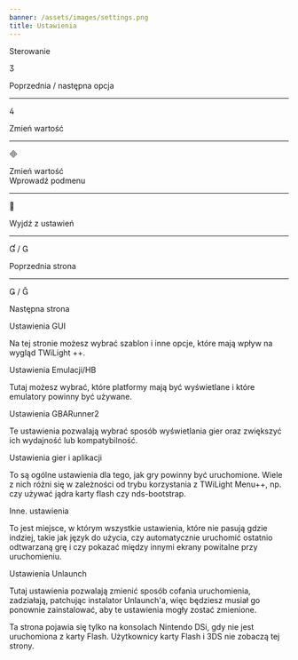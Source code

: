 ```yaml
---
banner: /assets/images/settings.png
title: Ustawienia
---
```


<div id="conrols" class="section-title">Sterowanie</div>
<div class="section-body">
    <div class="button-action-group">
        <p class="button-action button">&#xE07D;</p>
        <p class="button-action-text">Poprzednia / następna opcja</p>
    </div>
    <hr>
    <div class="button-action-group">
        <p class="button-action button">&#xE07E;</p>
        <p class="button-action-text">Zmień wartość</p>
    </div>
    <hr>
    <div class="button-action-group">
        <p class="button-action button">&#xE000;</p>
        <p class="button-action-text">Zmień wartość<br>Wprowadź podmenu</p>
    </div>
    <hr>
    <div class="button-action-group">
        <p class="button-action button">&#xE001;</p>
        <p class="button-action-text">Wyjdź z ustawień</p>
    </div>
    <hr>
    <div class="button-action-group">
        <p class="button-action button">&#xE004; / &#xE002;</p>
        <p class="button-action-text">Poprzednia strona</p>
    </div>
    <hr>
    <div class="button-action-group">
        <p class="button-action button">&#xE003; / &#xE005;</p>
        <p class="button-action-text">Następna strona</p>
    </div>
</div>

<div id="gui-settings" class="section-title">Ustawienia GUI</div>
<div class="section-body">
    <p>Na tej stronie możesz wybrać szablon i inne opcje, które mają wpływ na wygląd TWiLight ++.</p>
</div>

<div id="emulation-hb-settings" class="section-title">Ustawienia Emulacji/HB</div>
<div class="section-body">
    <p>Tutaj możesz wybrać, które platformy mają być wyświetlane i które emulatory powinny być używane.</p>
</div>

<div id="gbarunner2-settings" class="section-title">Ustawienia GBARunner2</div>
<div class="section-body">
    <p>Te ustawienia pozwalają wybrać sposób wyświetlania gier oraz zwiększyć ich wydajność lub kompatybilność.</p>
</div>

<div id="games-and-apps-settings" class="section-title">Ustawienia gier i aplikacji</div>
<div class="section-body">
    <p>To są ogólne ustawienia dla tego, jak gry powinny być uruchomione. Wiele z nich różni się w zależności od trybu korzystania z TWiLight Menu++, np. czy używać jądra karty flash czy nds-bootstrap.</p>
</div>

<div id="misc-settings" class="section-title">Inne. ustawienia</div>
<div class="section-body">
    <p>To jest miejsce, w którym wszystkie ustawienia, które nie pasują gdzie indziej, takie jak język do użycia, czy automatycznie uruchomić ostatnio odtwarzaną grę i czy pokazać między innymi ekrany powitalne przy uruchomieniu.</p>
</div>

<div id="unlaunch-settings" class="section-title">Ustawienia Unlaunch</div>
<div class="section-body">
    <p>Tutaj ustawienia pozwalają zmienić sposób cofania uruchomienia, zadziałają, patchując instalator Unlaunch'a, więc będziesz musiał go ponownie zainstalować, aby te ustawienia mogły zostać zmienione.</p>
    <p>Ta strona pojawia się tylko na konsolach Nintendo DSi, gdy nie jest uruchomiona z karty Flash. Użytkownicy karty Flash i 3DS nie zobaczą tej strony.</p>
</div>
